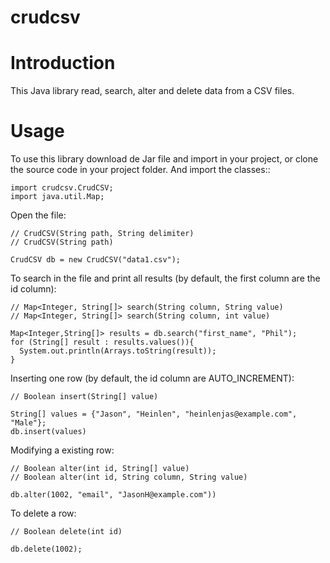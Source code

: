 # crudcsv

Introduction
============
This Java library read, search, alter and delete data from a CSV files.

Usage
=====
To use this library download de Jar file and import in your project, or clone the source code in your project folder. And import the classes::

    import crudcsv.CrudCSV;
    import java.util.Map;


Open the file:

    // CrudCSV(String path, String delimiter)
    // CrudCSV(String path)
    
    CrudCSV db = new CrudCSV("data1.csv");
    
To search in the file and print all results (by default, the first column are the id column):
    
    // Map<Integer, String[]> search(String column, String value)
    // Map<Integer, String[]> search(String column, int value)
    
    Map<Integer,String[]> results = db.search("first_name", "Phil");
    for (String[] result : results.values()){
      System.out.println(Arrays.toString(result));
    }
      
 
Inserting one row (by default, the id column are AUTO_INCREMENT):
    
    // Boolean insert(String[] value)
    
    String[] values = {"Jason", "Heinlen", "heinlenjas@example.com", "Male"}; 
    db.insert(values)
      
       
Modifying a existing row:
  
    // Boolean alter(int id, String[] value) 
    // Boolean alter(int id, String column, String value)
    
    db.alter(1002, "email", "JasonH@example.com"))
 
 
To delete a row:

    // Boolean delete(int id)
    
    db.delete(1002);
